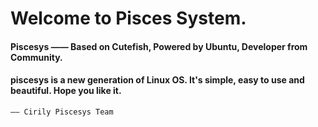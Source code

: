 # Welcome to Pisces System.
#### Piscesys —— Based on Cutefish, Powered by Ubuntu, Developer from Community.
#### piscesys is a new generation of Linux OS. It's simple, easy to use and beautiful. Hope you like it.  
`—— Cirily Piscesys Team`
